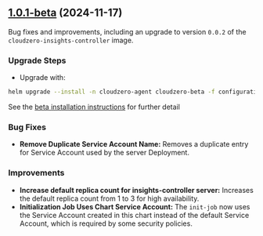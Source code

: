 ## [1.0.1-beta](https://github.com/Cloudzero/cloudzero-insights-controller/compare/v1.0.0-beta...v1.0.1-beta) (2024-11-17)

Bug fixes and improvements, including an upgrade to version `0.0.2` of the `cloudzero-insights-controller` image. 

### Upgrade Steps
* Upgrade with:
```sh
helm upgrade --install -n cloudzero-agent cloudzero-beta -f configuration-example.yaml
```
See the [beta installation instructions](https://github.com/Cloudzero/cloudzero-charts/blob/develop/charts/cloudzero-agent/BETA-INSTALLATION.md) for further detail

### Bug Fixes
* **Remove Duplicate Service Account Name:** Removes a duplicate entry for Service Account used by the server Deployment.

### Improvements
* **Increase default replica count for insights-controller server:** Increases the default replica count from 1 to 3 for high availability.
* **Initialization Job Uses Chart Service Account:** The `init-job` now uses the Service Account created in this chart instead of the default Service Account, which is required by some security policies.
